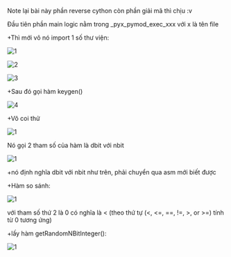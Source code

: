 Note lại bài này phần reverse cython còn phần giải mã thì chịu :v

Đầu tiên phần main logic nằm trong _pyx_pymod_exec_xxx với x là tên file 

+Thì mới vô nó import 1 số thư viện:

![1](https://user-images.githubusercontent.com/84214843/160855057-6f631099-a8ec-4613-a415-84433e9f69ff.png)

![2](https://user-images.githubusercontent.com/84214843/160855101-7335ab55-ad17-4c73-b634-5a0c02f83fcb.png)

![3](https://user-images.githubusercontent.com/84214843/160855122-0d12ed6b-4f7c-452a-bd66-30b386293632.png)

+Sau đó gọi hàm keygen()

![4](https://user-images.githubusercontent.com/84214843/160855191-96ac42cc-6ffe-4534-b5e0-d25caecbc427.png)

+Vô coi thử

![1](https://user-images.githubusercontent.com/84214843/160856032-d66ed371-d964-4e64-a135-95a06926eb02.png)

Nó gọi 2 tham số của hàm là dbit với nbit

![1](https://user-images.githubusercontent.com/84214843/160856499-3cb86297-0b48-496a-8dce-5eada4ddd1b9.png)

+nó định nghĩa dbit với nbit như trên, phải chuyển qua asm mới biết được

+Hàm so sánh:

![1](https://user-images.githubusercontent.com/84214843/160858388-47be5b38-c298-44ea-9b98-a8c893f8f0d6.png)

với tham số thứ 2 là 0 có nghĩa là < (theo thứ tự (<, <=, ==, !=, >, or >=) tính từ 0 tương ứng)

+lấy hàm getRandomNBitInteger():

![1](https://user-images.githubusercontent.com/84214843/160860804-d28eb3da-4b7a-496c-b83e-5a7dd4f6297f.png)










